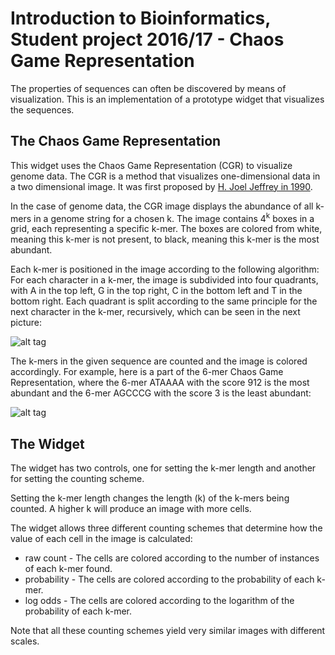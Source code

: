 Introduction to Bioinformatics, Student project 2016/17 - Chaos Game Representation
===================================================================================

The properties of sequences can often be discovered by means of visualization.
This is an implementation of a prototype widget that visualizes the sequences.

The Chaos Game Representation
-----------------------------

This widget uses the Chaos Game Representation (CGR) to visualize genome data. The CGR is a method that visualizes one-dimensional data
in a two dimensional image. It was first proposed by [H. Joel Jeffrey in 1990](http://nar.oxfordjournals.org/content/18/8/2163.full.pdf+html).

In the case of genome data, the CGR image displays the abundance of
all k-mers in a genome string for a chosen k. The image contains
4<sup>k</sup> boxes in a grid, each representing a specific k-mer. The
boxes are colored from white, meaning this k-mer is not present, to
black, meaning this k-mer is the most abundant.

Each k-mer is positioned in the image according to the following
algorithm: For each character in a k-mer, the image is subdivided into
four quadrants, with A in the top left, G in the top right, C in the
bottom left and T in the bottom right. Each quadrant is split
according to the same principle for the next character in the k-mer,
recursively, which can be seen in the next picture:

![alt tag](http://www.lifenscience.com/_/rsrc/1237350858692/bioinformatics/chaos-game-representation/game16.PNG)

The k-mers in the given sequence are counted and the image is colored accordingly.
For example, here is a part of the 6-mer Chaos Game Representation, where the 6-mer
ATAAAA with the score 912 is the most abundant and the 6-mer AGCCCG with the score 3 is the least abundant:

![alt tag](https://bostjan-cigan.com/wp-content/uploads/2016/05/kmer_table_.png)

The Widget
----------

The widget has two controls, one for setting the k-mer length and
another for setting the counting scheme.

Setting the k-mer length changes the length (k) of the k-mers being
counted. A higher k will produce an image with more cells.

The widget allows three different counting schemes that determine how
the value of each cell in the image is calculated:

* raw count - The cells are colored according to the number of
  instances of each k-mer found.
* probability - The cells are colored according to the probability of
  each k-mer.
* log odds - The cells are colored according to the logarithm of the
  probability of each k-mer.

Note that all these counting schemes yield very similar images with
different scales.
